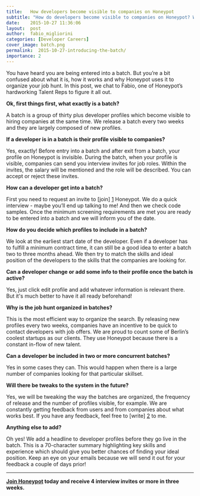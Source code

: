 ```yaml
---
title:   How developers become visible to companies on Honeypot
subtitle: "How do developers become visible to companies on Honeypot? What is a batch and how can you get into one? How do we decide which profiles to include in a batch? Our Talent Reps provide all the answers to your batch-related questions!"
date:    2015-10-27 11:36:06
layout:  post
author:  fabio_migliorini
categories: [Developer Careers]
cover_image: batch.png
permalink:  2015-10-27-introducing-the-batch/
importance: 2
---
```


You have heard you are being entered into a batch. But you’re a bit confused about what it is, how it works and why Honeypot uses it to organize your job hunt. In this post, we chat to Fabio, one of Honeypot’s hardworking Talent Reps to figure it all out.

<!--more--> 


**Ok, first things first, what exactly is a batch?**

A batch is a group of thirty plus developer profiles which become visible to hiring companies at the same time. We release a batch every two weeks and they are largely composed of new profiles.

**If a developer is in a batch is their profile visible to companies?**

Yes, exactly! Before entry into a batch and after exit from a batch, your profile on Honeypot is invisible.  During the batch, when your profile is visible, companies can send you interview invites for job roles. Within the invites, the salary will be mentioned and the role will be described. You can accept or reject these invites.

**How can a developer get into a batch?**

First you need to  request an invite to [join] [1] Honeypot. We do a quick interview - maybe you’ll end up talking to me! And then we check code samples.  Once the minimum screening requirements are met you are ready to be entered into a batch and we will inform you of the date.

**How do you decide which profiles to include in a batch?**

We look at the earliest start date of the developer. Even if a developer has to fulfill a minimum contract time, it can still be a good idea to enter a batch two to three months ahead. We then try to match the skills and ideal position of the developers to the skills that the companies are looking for.

**Can a developer change or add some info to their profile once the batch is active?**

Yes, just click edit profile and add whatever information is relevant there. But it's much better to have it all ready beforehand!

**Why is the job hunt organized in batches?**

This is the most efficient way to organize the search. By releasing new profiles every two weeks, companies have an incentive to be quick to contact developers with job offers.  We are proud to count some of Berlin’s coolest startups as our clients. They use Honeypot because there is a constant in-flow of new talent.

**Can a developer be included in two or more concurrent batches?**

Yes in some cases they can. This would happen when there is a large number of companies looking for that particular skillset.

**Will there be tweaks to the system in the future?**

Yes, we will be tweaking the way the batches are organized, the frequency of release and the number of profiles visible, for example. We are constantly getting feedback from users and from companies about what works best. If you have any feedback, feel free to [write] [2] to me.

**Anything else to add?**

Oh yes! We add a headline to developer profiles before they go live in the batch. This is a 70-character summary highlighting key skills and experience which should give you better chances of finding your ideal position. Keep an eye on your emails because we will send it out for your feedback a couple of days prior!

* * * 

**[Join Honeypot][3] today and receive 4 interview invites or more in three weeks.**

[1]: https://app.honeypot.io/users/sign_up?utm_source=blog&utm_medium=organic&utm_term=e&utm_content=151003&utm_campaign=dev-no
[2]: mailto:fabio@honeypot.io "Hello Fabio"
[3]: https://app.honeypot.io/users/sign_up?utm_source=blog&utm_medium=organic&utm_term=e&utm_content=151003&utm_campaign=dev-no
